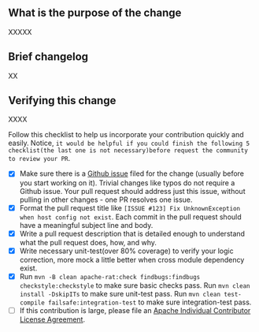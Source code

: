 ## What is the purpose of the change

XXXXX

## Brief changelog

XX

## Verifying this change

XXXX

Follow this checklist to help us incorporate your contribution quickly and easily. Notice, `it would be helpful if you could finish the following 5 checklist(the last one is not necessary)before request the community to review your PR`.

- [x] Make sure there is a [Github issue](https://github.com/apache/rocketmq/issues) filed for the change (usually before you start working on it). Trivial changes like typos do not require a Github issue. Your pull request should address just this issue, without pulling in other changes - one PR resolves one issue. 
- [x] Format the pull request title like `[ISSUE #123] Fix UnknownException when host config not exist`. Each commit in the pull request should have a meaningful subject line and body.
- [x] Write a pull request description that is detailed enough to understand what the pull request does, how, and why.
- [x] Write necessary unit-test(over 80% coverage) to verify your logic correction, more mock a little better when cross module dependency exist. 
- [x] Run `mvn -B clean apache-rat:check findbugs:findbugs checkstyle:checkstyle` to make sure basic checks pass. Run `mvn clean install -DskipITs` to make sure unit-test pass. Run `mvn clean test-compile failsafe:integration-test`  to make sure integration-test pass.
- [ ] If this contribution is large, please file an [Apache Individual Contributor License Agreement](http://www.apache.org/licenses/#clas).
